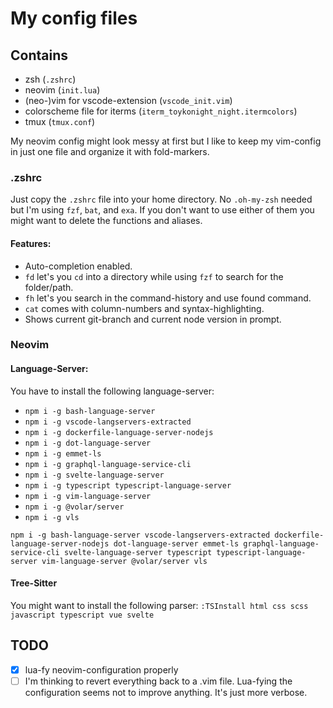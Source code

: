 # My config files

## Contains
* zsh (`.zshrc`)
* neovim (`init.lua`)
* (neo-)vim for vscode-extension (`vscode_init.vim`)
* colorscheme file for iterms (`iterm_toykonight_night.itermcolors`)
* tmux (`tmux.conf`)

My neovim config might look messy at first but I like to keep my vim-config in just one file and organize it with fold-markers.

### .zshrc
Just copy the `.zshrc` file into your home directory. No `.oh-my-zsh` needed but I'm using `fzf`, `bat`, and `exa`. If you don't want to use either of them you might want to delete the functions and aliases.

#### Features:
* Auto-completion enabled.
* `fd` let's you `cd` into a directory while using `fzf` to search for the folder/path. 
* `fh` let's you search in the command-history and use found command.
* `cat` comes with column-numbers and syntax-highlighting.
* Shows current git-branch and current node version in prompt.

### Neovim
#### Language-Server:
You have to install the following language-server:
* `npm i -g bash-language-server`
* `npm i -g vscode-langservers-extracted`
* `npm i -g dockerfile-language-server-nodejs`
* `npm i -g dot-language-server`
* `npm i -g emmet-ls`
* `npm i -g graphql-language-service-cli`
* `npm i -g svelte-language-server`
* `npm i -g typescript typescript-language-server`
* `npm i -g vim-language-server`
* `npm i -g @volar/server`
* `npm i -g vls`

`npm i -g bash-language-server vscode-langservers-extracted dockerfile-language-server-nodejs dot-language-server emmet-ls graphql-language-service-cli svelte-language-server typescript typescript-language-server vim-language-server @volar/server vls`

#### Tree-Sitter
You might want to install the following parser:
`:TSInstall html css scss javascript typescript vue svelte`

## TODO
* [x] lua-fy neovim-configuration properly
* [ ] I'm thinking to revert everything back to a .vim file. Lua-fying the configuration seems not to improve anything. It's just more verbose.

